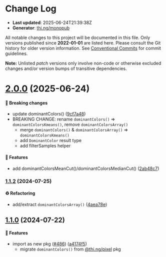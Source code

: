 # Change Log

- **Last updated**: 2025-06-24T21:39:38Z
- **Generator**: [thi.ng/monopub](https://thi.ng/monopub)

All notable changes to this project will be documented in this file.
Only versions published since **2022-01-01** are listed here.
Please consult the Git history for older version information.
See [Conventional Commits](https://conventionalcommits.org/) for commit guidelines.

**Note:** Unlisted _patch_ versions only involve non-code or otherwise excluded changes
and/or version bumps of transitive dependencies.

# [2.0.0](https://github.com/thi-ng/umbrella/tree/@thi.ng/pixel-dominant-colors@2.0.0) (2025-06-24)

#### 🛑 Breaking changes

- update dominantColors() ([9cf7a48](https://github.com/thi-ng/umbrella/commit/9cf7a48))
- BREAKING CHANGE: rename `dominantColors()` => `dominantColorsKmeans()`, remove `dominantColorsArray()`
  - merge `dominantColors()` & `dominantColorsArray()` => `dominantColorsKmeans()`
  - add `DominantColor` result type
  - add filterSamples helper

#### 🚀 Features

- add dominantColorsMeanCut()/dominantColorsMedianCut() ([2ab48c7](https://github.com/thi-ng/umbrella/commit/2ab48c7))

### [1.1.2](https://github.com/thi-ng/umbrella/tree/@thi.ng/pixel-dominant-colors@1.1.2) (2024-07-25)

#### ♻️ Refactoring

- add/extract `dominantColorsArray()` ([4aea78e](https://github.com/thi-ng/umbrella/commit/4aea78e))

## [1.1.0](https://github.com/thi-ng/umbrella/tree/@thi.ng/pixel-dominant-colors@1.1.0) (2024-07-22)

#### 🚀 Features

- import as new pkg ([#486](https://github.com/thi-ng/umbrella/issues/486)) ([a4174f5](https://github.com/thi-ng/umbrella/commit/a4174f5))
  - migrate `dominantColors()` from [@thi.ng/pixel](https://github.com/thi-ng/umbrella/tree/main/packages/pixel) pkg

